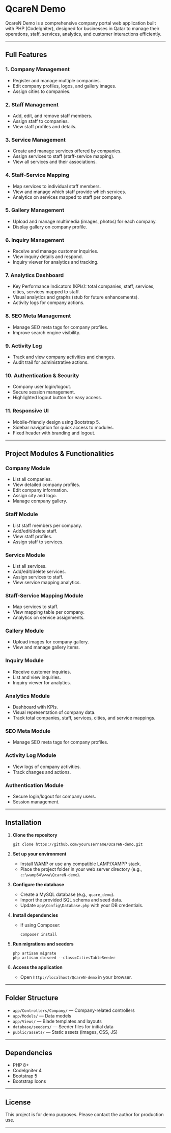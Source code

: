 # QcareN Demo

QcareN Demo is a comprehensive company portal web application built with PHP (CodeIgniter), designed for businesses in Qatar to manage their operations, staff, services, analytics, and customer interactions efficiently.

---

## Full Features

### 1. Company Management
- Register and manage multiple companies.
- Edit company profiles, logos, and gallery images.
- Assign cities to companies.

### 2. Staff Management
- Add, edit, and remove staff members.
- Assign staff to companies.
- View staff profiles and details.

### 3. Service Management
- Create and manage services offered by companies.
- Assign services to staff (staff-service mapping).
- View all services and their associations.

### 4. Staff-Service Mapping
- Map services to individual staff members.
- View and manage which staff provide which services.
- Analytics on services mapped to staff per company.

### 5. Gallery Management
- Upload and manage multimedia (images, photos) for each company.
- Display gallery on company profile.

### 6. Inquiry Management
- Receive and manage customer inquiries.
- View inquiry details and respond.
- Inquiry viewer for analytics and tracking.

### 7. Analytics Dashboard
- Key Performance Indicators (KPIs): total companies, staff, services, cities, services mapped to staff.
- Visual analytics and graphs (stub for future enhancements).
- Activity logs for company actions.

### 8. SEO Meta Management
- Manage SEO meta tags for company profiles.
- Improve search engine visibility.

### 9. Activity Log
- Track and view company activities and changes.
- Audit trail for administrative actions.

### 10. Authentication & Security
- Company user login/logout.
- Secure session management.
- Highlighted logout button for easy access.

### 11. Responsive UI
- Mobile-friendly design using Bootstrap 5.
- Sidebar navigation for quick access to modules.
- Fixed header with branding and logout.

---

## Project Modules & Functionalities

### Company Module
- List all companies.
- View detailed company profiles.
- Edit company information.
- Assign city and logo.
- Manage company gallery.

### Staff Module
- List staff members per company.
- Add/edit/delete staff.
- View staff profiles.
- Assign staff to services.

### Service Module
- List all services.
- Add/edit/delete services.
- Assign services to staff.
- View service mapping analytics.

### Staff-Service Mapping Module
- Map services to staff.
- View mapping table per company.
- Analytics on service assignments.

### Gallery Module
- Upload images for company gallery.
- View and manage gallery items.

### Inquiry Module
- Receive customer inquiries.
- List and view inquiries.
- Inquiry viewer for analytics.

### Analytics Module
- Dashboard with KPIs.
- Visual representation of company data.
- Track total companies, staff, services, cities, and service mappings.

### SEO Meta Module
- Manage SEO meta tags for company profiles.

### Activity Log Module
- View logs of company activities.
- Track changes and actions.

### Authentication Module
- Secure login/logout for company users.
- Session management.

---

## Installation

1. **Clone the repository**
   ```
   git clone https://github.com/yourusername/QcareN-demo.git
   ```

2. **Set up your environment**
   - Install [WAMP](https://www.wampserver.com/) or use any compatible LAMP/XAMPP stack.
   - Place the project folder in your web server directory (e.g., `c:\wamp64\www\QcareN-demo`).

3. **Configure the database**
   - Create a MySQL database (e.g., `qcare_demo`).
   - Import the provided SQL schema and seed data.
   - Update `app\Config\Database.php` with your DB credentials.

4. **Install dependencies**
   - If using Composer:
     ```
     composer install
     ```

5. **Run migrations and seeders**
   ```
   php artisan migrate
   php artisan db:seed --class=CitiesTableSeeder
   ```

6. **Access the application**
   - Open `http://localhost/QcareN-demo` in your browser.

---

## Folder Structure

- `app/Controllers/Company/` — Company-related controllers
- `app/Models/` — Data models
- `app/Views/` — Blade templates and layouts
- `database/seeders/` — Seeder files for initial data
- `public/assets/` — Static assets (images, CSS, JS)

---

## Dependencies

- PHP 8+
- CodeIgniter 4
- Bootstrap 5
- Bootstrap Icons

---

## License

This project is for demo purposes. Please contact the author for production use.

---